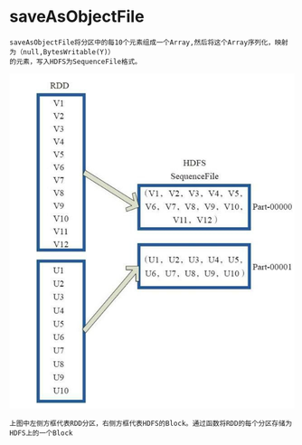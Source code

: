 # saveAsObjectFile
    saveAsObjectFile将分区中的每10个元素组成一个Array,然后将这个Array序列化，映射为（null,BytesWritable(Y)）
    的元素，写入HDFS为SequenceFile格式。
![image](https://github.com/williamzhang11/fastBigData/blob/master/src/main/java/com/xiu/fastBigData/saveAsObjectFile/image/saveasobjectfile.jpg)

    上图中左侧方框代表RDD分区，右侧方框代表HDFS的Block。通过函数将RDD的每个分区存储为HDFS上的一个Block
    
